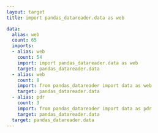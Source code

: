 ```yaml
---
layout: target
title: import pandas_datareader.data as web

data:
  alias: web
  count: 65
  imports:
  - alias: web
    count: 54
    import: import pandas_datareader.data as web
    target: pandas_datareader.data
  - alias: web
    count: 8
    import: from pandas_datareader import data as web
    target: pandas_datareader.data
  - alias: pdr
    count: 3
    import: from pandas_datareader import data as pdr
    target: pandas_datareader.data
  target: pandas_datareader.data
---
```

